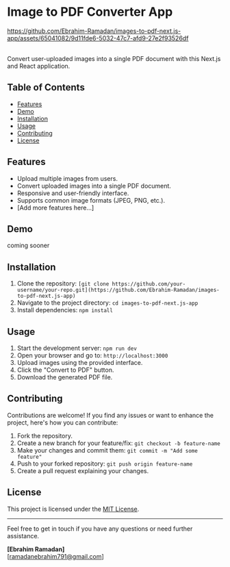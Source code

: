 # Image to PDF Converter App



https://github.com/Ebrahim-Ramadan/images-to-pdf-next.js-app/assets/65041082/9d11fde6-5032-47c7-afd9-27e2f93526df



<br>
Convert user-uploaded images into a single PDF document with this Next.js and React application.

## Table of Contents

- [Features](#features)
- [Demo](#demo)
- [Installation](#installation)
- [Usage](#usage)
- [Contributing](#contributing)
- [License](#license)

## Features

- Upload multiple images from users.
- Convert uploaded images into a single PDF document.
- Responsive and user-friendly interface.
- Supports common image formats (JPEG, PNG, etc.).
- [Add more features here...]

## Demo

coming sooner

## Installation

1. Clone the repository: `[git clone https://github.com/your-username/your-repo.git](https://github.com/Ebrahim-Ramadan/images-to-pdf-next.js-app)`
2. Navigate to the project directory: `cd images-to-pdf-next.js-app`
3. Install dependencies: `npm install`

## Usage

1. Start the development server: `npm run dev`
2. Open your browser and go to: `http://localhost:3000`
3. Upload images using the provided interface.
4. Click the "Convert to PDF" button.
5. Download the generated PDF file.

## Contributing

Contributions are welcome! If you find any issues or want to enhance the project, here's how you can contribute:

1. Fork the repository.
2. Create a new branch for your feature/fix: `git checkout -b feature-name`
3. Make your changes and commit them: `git commit -m "Add some feature"`
4. Push to your forked repository: `git push origin feature-name`
5. Create a pull request explaining your changes.

## License

This project is licensed under the [MIT License](LICENSE).

---

Feel free to get in touch if you have any questions or need further assistance.

**[Ebrahim Ramadan]**  
[ramadanebrahim791@gmail.com]
